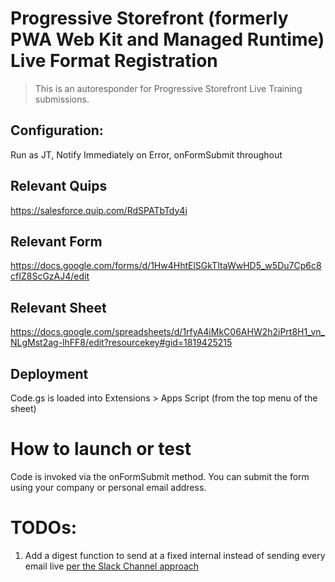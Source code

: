# Progressive Storefront (formerly PWA Web Kit and Managed Runtime) Live Format Registration

> This is an autoresponder for Progressive Storefront Live Training submissions.

## Configuration:

Run as JT, Notify Immediately on Error, onFormSubmit throughout

## Relevant Quips
https://salesforce.quip.com/RdSPATbTdy4i

## Relevant Form
https://docs.google.com/forms/d/1Hw4HhtElSGkTItaWwHD5_w5Du7Cp6c8cfIZ8ScGzAJ4/edit

## Relevant Sheet
https://docs.google.com/spreadsheets/d/1rfyA4iMkC06AHW2h2iPrt8H1_vn_NLgMst2ag-lhFF8/edit?resourcekey#gid=1819425215

## Deployment

Code.gs is loaded into Extensions > Apps Script (from the top menu of the sheet)

# How to launch or test

Code is invoked via the onFormSubmit method. You can submit the form using your company or personal email address.

# TODOs:

1. Add a digest function to send at a fixed internal instead of sending every email live [per the Slack Channel approach](https://github.com/tzarrsf/commerce-slack-channel-request-form)
